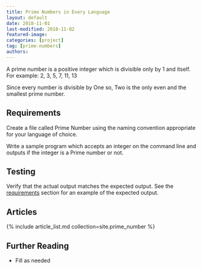 ```yaml
---
title: Prime Numbers in Every Language
layout: default
date: 2018-11-01
last-modified: 2018-11-02
featured-image:
categories: [project]
tag: [prime-numbers]
authors:
---
```


A prime number is a positive integer which is divisible only by 1 and itself.
For example: 2, 3, 5, 7, 11, 13

Since every number is divisible by One so, Two is the only even and the
smallest prime number.


## Requirements

Create a file called Prime Number using the naming
convention appropriate for your language of choice.

Write a sample program which accepts an integer on the command line
and outputs if the integer is a Prime number or not.

## Testing

Verify that the actual output matches the expected output. See the
[requirements][1] section for an example of the expected output.

## Articles

{% include article_list.md collection=site.prime_number %}

## Further Reading

- Fill as needed

[1]: #requirements
